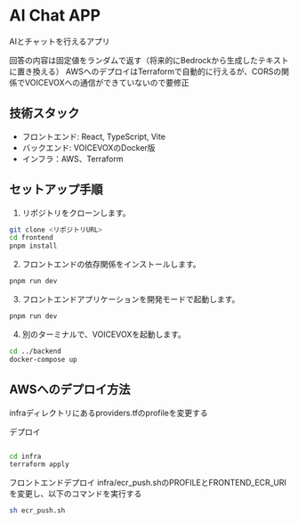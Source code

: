 # AI Chat APP

AIとチャットを行えるアプリ

回答の内容は固定値をランダムで返す（将来的にBedrockから生成したテキストに置き換える）
AWSへのデプロイはTerraformで自動的に行えるが、CORSの関係でVOICEVOXへの通信ができていないので要修正

## 技術スタック

- フロントエンド: React, TypeScript, Vite
- バックエンド: VOICEVOXのDocker版
- インフラ：AWS、Terraform

## セットアップ手順

1. リポジトリをクローンします。

```sh
git clone <リポジトリURL>
cd frontend
pnpm install
```

2. フロントエンドの依存関係をインストールします。

```sh
pnpm run dev
```

3. フロントエンドアプリケーションを開発モードで起動します。

```sh
pnpm run dev
```

4. 別のターミナルで、VOICEVOXを起動します。

```sh
cd ../backend
docker-compose up
```

## AWSへのデプロイ方法

infraディレクトリにあるproviders.tfのprofileを変更する

デプロイ
```sh

cd infra
terraform apply
```

フロントエンドデプロイ
infra/ecr_push.shのPROFILEとFRONTEND_ECR_URIを変更し、以下のコマンドを実行する

```sh
sh ecr_push.sh
```
